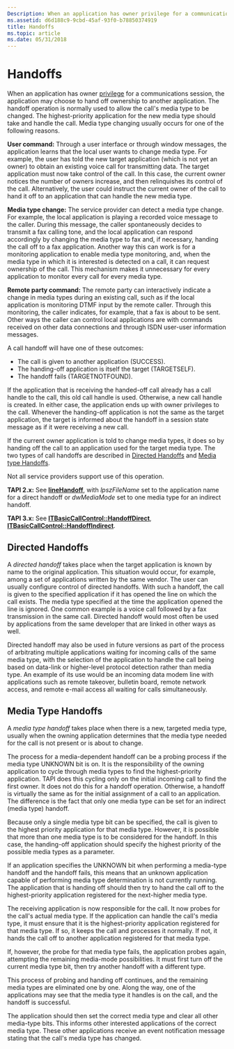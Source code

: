 ```yaml
---
Description: When an application has owner privilege for a communications session, the application may choose to hand off ownership to another application.
ms.assetid: d6d188c9-9cbd-45af-93f0-b78850374919
title: Handoffs
ms.topic: article
ms.date: 05/31/2018
---
```


# Handoffs

When an application has owner [privilege](privilege-ovr.md) for a communications session, the application may choose to hand off ownership to another application. The handoff operation is normally used to allow the call's media type to be changed. The highest-priority application for the new media type should take and handle the call. Media type changing usually occurs for one of the following reasons.

**User command:** Through a user interface or through window messages, the application learns that the local user wants to change media type. For example, the user has told the new target application (which is not yet an owner) to obtain an existing voice call for transmitting data. The target application must now take control of the call. In this case, the current owner notices the number of owners increase, and then relinquishes its control of the call. Alternatively, the user could instruct the current owner of the call to hand it off to an application that can handle the new media type.

**Media type change:** The service provider can detect a media type change. For example, the local application is playing a recorded voice message to the caller. During this message, the caller spontaneously decides to transmit a fax calling tone, and the local application can respond accordingly by changing the media type to fax and, if necessary, handing the call off to a fax application. Another way this can work is for a monitoring application to enable media type monitoring, and, when the media type in which it is interested is detected on a call, it can request ownership of the call. This mechanism makes it unnecessary for every application to monitor every call for every media type.

**Remote party command:** The remote party can interactively indicate a change in media types during an existing call, such as if the local application is monitoring DTMF input by the remote caller. Through this monitoring, the caller indicates, for example, that a fax is about to be sent. Other ways the caller can control local applications are with commands received on other data connections and through ISDN user-user information messages.

A call handoff will have one of these outcomes:

-   The call is given to another application (SUCCESS).
-   The handing-off application is itself the target (TARGETSELF).
-   The handoff fails (TARGETNOTFOUND).

If the application that is receiving the handed-off call already has a call handle to the call, this old call handle is used. Otherwise, a new call handle is created. In either case, the application ends up with owner privileges to the call. Whenever the handing-off application is not the same as the target application, the target is informed about the handoff in a session state message as if it were receiving a new call.

If the current owner application is told to change media types, it does so by handing off the call to an application used for the target media type. The two types of call handoffs are described in [Directed Handoffs](#directed-handoffs) and [Media type Handoffs](#media-type-handoffs).

Not all service providers support use of this operation.

**TAPI 2.x:** See [**lineHandoff**](https://msdn.microsoft.com/library/ms735980(v=VS.85).aspx), with *lpszFileName* set to the application name for a direct handoff or *dwMediaMode* set to one media type for an indirect handoff.

**TAPI 3.x:** See [**ITBasicCallControl::HandoffDirect**](/windows/desktop/api/tapi3if/nf-tapi3if-itbasiccallcontrol-handoffdirect), [**ITBasicCallControl::HandoffIndirect**](/windows/desktop/api/tapi3if/nf-tapi3if-itbasiccallcontrol-handoffindirect).

## Directed Handoffs

A *directed handoff* takes place when the target application is known by name to the original application. This situation would occur, for example, among a set of applications written by the same vendor. The user can usually configure control of directed handoffs. With such a handoff, the call is given to the specified application if it has opened the line on which the call exists. The media type specified at the time the application opened the line is ignored. One common example is a voice call followed by a fax transmission in the same call. Directed handoff would most often be used by applications from the same developer that are linked in other ways as well.

Directed handoff may also be used in future versions as part of the process of arbitrating multiple applications waiting for incoming calls of the same media type, with the selection of the application to handle the call being based on data-link or higher-level protocol detection rather than media type. An example of its use would be an incoming data modem line with applications such as remote takeover, bulletin board, remote network access, and remote e-mail access all waiting for calls simultaneously.

## Media Type Handoffs

A *media type handoff* takes place when there is a new, targeted media type, usually when the owning application determines that the media type needed for the call is not present or is about to change.

The process for a media-dependent handoff can be a probing process if the media type UNKNOWN bit is on. It is the responsibility of the owning application to cycle through media types to find the highest-priority application. TAPI does this cycling only on the initial incoming call to find the first owner. It does not do this for a handoff operation. Otherwise, a handoff is virtually the same as for the initial assignment of a call to an application. The difference is the fact that only one media type can be set for an indirect (media type) handoff.

Because only a single media type bit can be specified, the call is given to the highest priority application for that media type. However, it is possible that more than one media type is to be considered for the handoff. In this case, the handing-off application should specify the highest priority of the possible media types as a parameter.

If an application specifies the UNKNOWN bit when performing a media-type handoff and the handoff fails, this means that an unknown application capable of performing media type determination is not currently running. The application that is handing off should then try to hand the call off to the highest-priority application registered for the next-higher media type.

The receiving application is now responsible for the call. It now probes for the call's actual media type. If the application can handle the call's media type, it must ensure that it is the highest-priority application registered for that media type. If so, it keeps the call and processes it normally. If not, it hands the call off to another application registered for that media type.

If, however, the probe for that media type fails, the application probes again, attempting the remaining media-mode possibilities. It must first turn off the current media type bit, then try another handoff with a different type.

This process of probing and handing off continues, and the remaining media types are eliminated one by one. Along the way, one of the applications may see that the media type it handles is on the call, and the handoff is successful.

The application should then set the correct media type and clear all other media-type bits. This informs other interested applications of the correct media type. These other applications receive an event notification message stating that the call's media type has changed.

 

 



